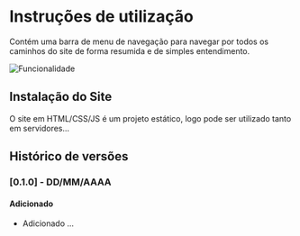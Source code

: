 # Instruções de utilização

Contém uma barra de menu de navegação para navegar por todos os caminhos do site de forma resumida e de simples entendimento.

![Funcionalidade ](https://user-images.githubusercontent.com/107358955/203880383-af670d1b-1cd9-4698-9443-bfb19ae0e407.png)


## Instalação do Site

O site em HTML/CSS/JS é um projeto estático, logo pode ser utilizado tanto em servidores...

## Histórico de versões

### [0.1.0] - DD/MM/AAAA
#### Adicionado
- Adicionado ...
